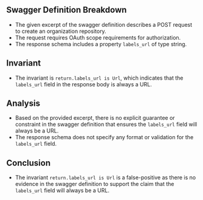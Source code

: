 ## Swagger Definition Breakdown
- The given excerpt of the swagger definition describes a POST request to create an organization repository.
- The request requires OAuth scope requirements for authorization.
- The response schema includes a property `labels_url` of type string.

## Invariant
- The invariant is `return.labels_url is Url`, which indicates that the `labels_url` field in the response body is always a URL.

## Analysis
- Based on the provided excerpt, there is no explicit guarantee or constraint in the swagger definition that ensures the `labels_url` field will always be a URL.
- The response schema does not specify any format or validation for the `labels_url` field.

## Conclusion
- The invariant `return.labels_url is Url` is a false-positive as there is no evidence in the swagger definition to support the claim that the `labels_url` field will always be a URL.
